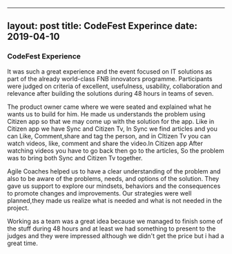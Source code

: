 
---
layout: post
title: CodeFest Experince
date: 2019-04-10
---

### CodeFest Experience


It was such a great experience and the event focused on IT solutions as part of the already world-class FNB innovators programme. Participants were judged on criteria of excellent, usefulness, usability, collaboration and relevance after building the solutions during 48 hours in teams of seven.

The product owner came where we were seated and explained what he wants us to build for him.  He made us understands the problem using Citizen app so that we may come up with the solution for the app. Like in  Citizen app we have Sync and Citizen Tv, In Sync we find articles and you can Like, Comment,share and tag the person, and in CItizen Tv you can watch videos, like, comment and share the video.In Citizen app After watching videos you have to go back  then go to the articles, So the problem was to bring both Sync and Citizen Tv together.

Agile Coaches helped us to have a clear understanding of the problem and also to be aware of the problems, needs, and options of the solution.  They gave us support to explore our mindsets, behaviors and the consequences to promote changes and improvements. Our strategies were well planned,they made us realize what is needed and what is not needed in the project.

Working as a team was a great idea because we managed to finish some of the stuff during 48 hours  and at least we had something to present to the judges and they were impressed although we didn't get the price but i had a great time.



